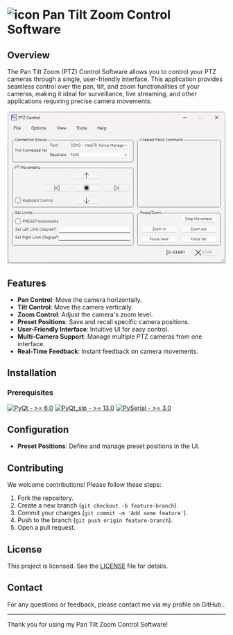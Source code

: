 # ![icon](img/icon.ico) Pan Tilt Zoom Control Software

## Overview
The Pan Tilt Zoom (PTZ) Control Software allows you to control your PTZ cameras through a single, user-friendly interface. This application provides seamless control over the pan, tilt, and zoom functionalities of your cameras, making it ideal for surveillance, live streaming, and other applications requiring precise camera movements.

![Screenshot](img/ui_screenshot.jpg)

## Features
- **Pan Control**: Move the camera horizontally.
- **Tilt Control**: Move the camera vertically.
- **Zoom Control**: Adjust the camera's zoom level.
- **Preset Positions**: Save and recall specific camera positions.
- **User-Friendly Interface**: Intuitive UI for easy control.
- **Multi-Camera Support**: Manage multiple PTZ cameras from one interface.
- **Real-Time Feedback**: Instant feedback on camera movements.

## Installation
### Prerequisites
[![PyQt - >= 6.0](https://img.shields.io/badge/PyQt->_6.0-2ea44f)](https://wiki.python.org/moin/PyQt)
[![PyQt_sip - >= 13.0](https://img.shields.io/badge/PyQt_sip->_13.0-2ea44f)](https://pypi.org/project/PyQt6-sip/)
[![PySerial - >= 3.0](https://img.shields.io/badge/PyQt->_3.0-2ea44f)](https://pypi.org/project/pyserial/)


## Configuration
- **Preset Positions**: Define and manage preset positions in the UI.

## Contributing
We welcome contributions! Please follow these steps:
1. Fork the repository.
2. Create a new branch (`git checkout -b feature-branch`).
3. Commit your changes (`git commit -m 'Add some feature'`).
4. Push to the branch (`git push origin feature-branch`).
5. Open a pull request.

## License
This project is licensed. See the [LICENSE](LICENSE) file for details.

## Contact
For any questions or feedback, please contact me via my profile on GitHub..

---

Thank you for using my Pan Tilt Zoom Control Software!
